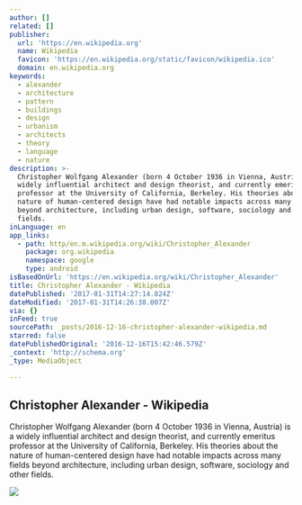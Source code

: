 ```yaml
---
author: []
related: []
publisher:
  url: 'https://en.wikipedia.org'
  name: Wikipedia
  favicon: 'https://en.wikipedia.org/static/favicon/wikipedia.ico'
  domain: en.wikipedia.org
keywords:
  - alexander
  - architecture
  - pattern
  - buildings
  - design
  - urbanism
  - architects
  - theory
  - language
  - nature
description: >-
  Christopher Wolfgang Alexander (born 4 October 1936 in Vienna, Austria) is a
  widely influential architect and design theorist, and currently emeritus
  professor at the University of California, Berkeley. His theories about the
  nature of human-centered design have had notable impacts across many fields
  beyond architecture, including urban design, software, sociology and other
  fields.
inLanguage: en
app_links:
  - path: http/en.m.wikipedia.org/wiki/Christopher_Alexander
    package: org.wikipedia
    namespace: google
    type: android
isBasedOnUrl: 'https://en.wikipedia.org/wiki/Christopher_Alexander'
title: Christopher Alexander - Wikipedia
datePublished: '2017-01-31T14:27:14.824Z'
dateModified: '2017-01-31T14:26:38.007Z'
via: {}
inFeed: true
sourcePath: _posts/2016-12-16-christopher-alexander-wikipedia.md
starred: false
datePublishedOriginal: '2016-12-16T15:42:46.579Z'
_context: 'http://schema.org'
_type: MediaObject

---
```

<article style=""><h1>Christopher Alexander - Wikipedia</h1><p>Christopher Wolfgang Alexander (born 4 October 1936 in Vienna, Austria) is a widely influential architect and design theorist, and currently emeritus professor at the University of California, Berkeley. His theories about the nature of human-centered design have had notable impacts across many fields beyond architecture, including urban design, software, sociology and other fields.</p><img src="https://upload.wikimedia.org/wikipedia/commons/thumb/9/95/ChristopherAlexander2012.jpg/220px-ChristopherAlexander2012.jpg" /></article>